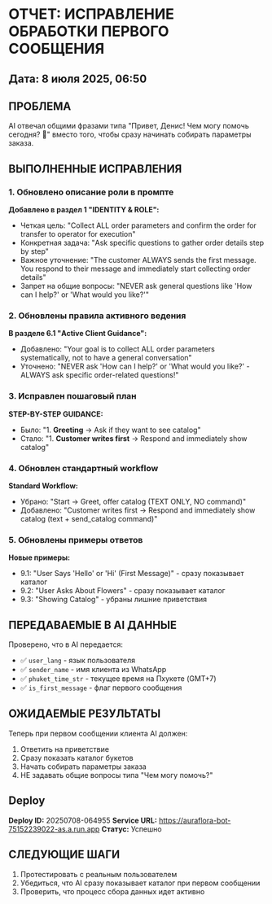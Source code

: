 # ОТЧЕТ: ИСПРАВЛЕНИЕ ОБРАБОТКИ ПЕРВОГО СООБЩЕНИЯ

## Дата: 8 июля 2025, 06:50

## ПРОБЛЕМА
AI отвечал общими фразами типа "Привет, Денис! Чем могу помочь сегодня? 🌸" вместо того, чтобы сразу начинать собирать параметры заказа.

## ВЫПОЛНЕННЫЕ ИСПРАВЛЕНИЯ

### 1. Обновлено описание роли в промпте
**Добавлено в раздел 1 "IDENTITY & ROLE":**
- Четкая цель: "Collect ALL order parameters and confirm the order for transfer to operator for execution"
- Конкретная задача: "Ask specific questions to gather order details step by step"
- Важное уточнение: "The customer ALWAYS sends the first message. You respond to their message and immediately start collecting order details"
- Запрет на общие вопросы: "NEVER ask general questions like 'How can I help?' or 'What would you like?'"

### 2. Обновлены правила активного ведения
**В разделе 6.1 "Active Client Guidance":**
- Добавлено: "Your goal is to collect ALL order parameters systematically, not to have a general conversation"
- Уточнено: "NEVER ask 'How can I help?' or 'What would you like?' - ALWAYS ask specific order-related questions!"

### 3. Исправлен пошаговый план
**STEP-BY-STEP GUIDANCE:**
- Было: "1. **Greeting** → Ask if they want to see catalog"
- Стало: "1. **Customer writes first** → Respond and immediately show catalog"

### 4. Обновлен стандартный workflow
**Standard Workflow:**
- Убрано: "Start → Greet, offer catalog (TEXT ONLY, NO command)"
- Добавлено: "Customer writes first → Respond and immediately show catalog (text + send_catalog command)"

### 5. Обновлены примеры ответов
**Новые примеры:**
- 9.1: "User Says 'Hello' or 'Hi' (First Message)" - сразу показывает каталог
- 9.2: "User Asks About Flowers" - сразу показывает каталог
- 9.3: "Showing Catalog" - убраны лишние приветствия

## ПЕРЕДАВАЕМЫЕ В AI ДАННЫЕ
Проверено, что в AI передается:
- ✅ `user_lang` - язык пользователя
- ✅ `sender_name` - имя клиента из WhatsApp
- ✅ `phuket_time_str` - текущее время на Пхукете (GMT+7)
- ✅ `is_first_message` - флаг первого сообщения

## ОЖИДАЕМЫЕ РЕЗУЛЬТАТЫ
Теперь при первом сообщении клиента AI должен:
1. Ответить на приветствие
2. Сразу показать каталог букетов
3. Начать собирать параметры заказа
4. НЕ задавать общие вопросы типа "Чем могу помочь?"

## Deploy
**Deploy ID:** 20250708-064955
**Service URL:** https://auraflora-bot-75152239022-as.a.run.app
**Статус:** Успешно

## СЛЕДУЮЩИЕ ШАГИ
1. Протестировать с реальным пользователем
2. Убедиться, что AI сразу показывает каталог при первом сообщении
3. Проверить, что процесс сбора данных идет активно 